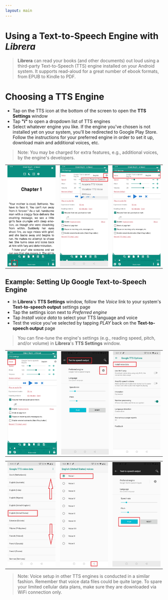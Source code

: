 ```yaml
---
layout: main
---
```


# Using a Text-to-Speech Engine with _Librera_ 

> **Librera** can read your books (and other documents) out loud using a third-party Text-to-Speech (TTS) engine installed on your Android system. It supports read-aloud for a great number of ebook formats, from EPUB to Kindle to PDF.

# Choosing a TTS Engine

* Tap on the TTS icon at the bottom of the screen to open the **TTS Settings** window
* Tap **"i"** to open a dropdown list of TTS engines
* Select whatever engine you like. If the engine you've chosen is not installed yet on your system, you'll be redirected to Google Play Store. Follow the instructions for your preferred engine in order to set it up, download main and additional voices, etc.

> Note: You may be charged for extra features, e.g., additional voices, by the engine's developers.

||||
|-|-|-|
|![](1.jpg)|![](3.jpg)|![](2.jpg)|

## Example: Setting Up Google Text-to-Speech Engine

* In **Librera**'s **TTS Settings** window, follow the _Voice_ link to your system's **Text-to-speech output** settings page
* Tap the settings icon next to _Preferred engine_
* Tap _Install voice data_ to select your TTS language and voice
* Test the voice you've selected by tapping _PLAY_ back on the **Text-to-speech output** page

> You can fine-tune the engine's settings (e.g., reading speed, pitch, and/or volume) in **Librera**'s **TTS Settings** window.

||||
|-|-|-|
|![](4.jpg)|![](5.jpg)|![](6.jpg)|

||||
|-|-|-|
|![](7.jpg)|![](8.jpg)|![](9.jpg)|

> Note: Voice setup in other TTS engines is conducted in a similar fashion. Remember that voice data files could be quite large. To spare your limited cellular data plans, make sure they are downloaded via WiFi connection only.
